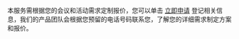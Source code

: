 本服务需根据您的会议和活动需求定制报价，您可以单击 [立即申请](https://intl.cloud.tencent.com/apply/p/st7gvmdxi19) 登记相关信息，我们的产品团队会根据您预留的电话号码联系您，了解您的详细需求制定方案和报价。
